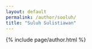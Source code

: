 ```yaml
---
layout: default
permalink: /author/sooluh/
title: "Suluh Sulistiawan"
---
```


{% include page/author.html %}
